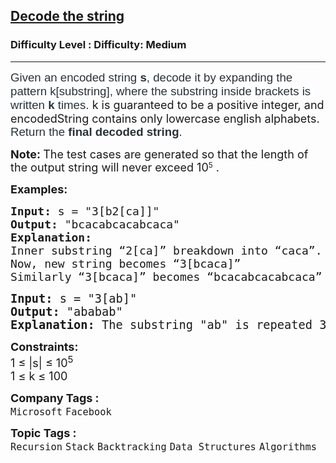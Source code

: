 <h2><a href="https://www.geeksforgeeks.org/problems/decode-the-string2444/1">Decode the string</a></h2><h3>Difficulty Level : Difficulty: Medium</h3><hr><div class="problems_problem_content__Xm_eO"><p><span id="docs-internal-guid-1272e61d-7fff-3c2c-fd6b-2552f29492b3"><span style="font-size: 14pt; font-family: Nunito, sans-serif; color: #273239; background-color: #ffffff; font-variant-numeric: normal; font-variant-east-asian: normal; font-variant-alternates: normal; font-variant-position: normal; font-variant-emoji: normal; vertical-align: baseline; white-space-collapse: preserve;">Given an encoded string </span><span style="font-size: 14pt; font-family: Nunito, sans-serif; color: #273239; background-color: #ffffff; font-weight: bold; font-variant-numeric: normal; font-variant-east-asian: normal; font-variant-alternates: normal; font-variant-position: normal; font-variant-emoji: normal; vertical-align: baseline; white-space-collapse: preserve;">s</span><span style="font-size: 14pt; font-family: Nunito, sans-serif; color: #273239; background-color: #ffffff; font-variant-numeric: normal; font-variant-east-asian: normal; font-variant-alternates: normal; font-variant-position: normal; font-variant-emoji: normal; vertical-align: baseline; white-space-collapse: preserve;">, decode it by expanding the pattern k[substring], where the substring inside brackets is written <strong>k</strong> times. </span></span><span style="font-family: -apple-system, BlinkMacSystemFont, 'Segoe UI', Roboto, Oxygen, Ubuntu, Cantarell, 'Open Sans', 'Helvetica Neue', sans-serif; font-size: 18px;">k</span><span style="font-size: 18px; font-family: -apple-system, BlinkMacSystemFont, 'Segoe UI', Roboto, Oxygen, Ubuntu, Cantarell, 'Open Sans', 'Helvetica Neue', sans-serif;"> is guaranteed to be a positive integer, and encodedString contains only lowercase english alphabets. </span><span id="docs-internal-guid-1272e61d-7fff-3c2c-fd6b-2552f29492b3"><span style="font-size: 14pt; font-family: Nunito, sans-serif; color: #273239; background-color: #ffffff; font-variant-numeric: normal; font-variant-east-asian: normal; font-variant-alternates: normal; font-variant-position: normal; font-variant-emoji: normal; vertical-align: baseline; white-space-collapse: preserve;">Return the <strong>final decoded string</strong>.</span></span></p>
<p><span style="font-size: 18px;"><strong>Note:&nbsp;</strong></span><span style="font-size: 18px;">The test cases are generated so that the length of the output string will never exceed&nbsp;</span><span style="font-size: 18px;">10</span><sup>5</sup><span style="font-size: 18px;">&nbsp;.</span></p>
<p><strong><span style="font-size: 18px;">Examples:</span></strong></p>
<pre><span style="font-size: 18px;"><strong>Input:</strong> s = "3[b2[ca]]"
<strong>Output:</strong> "bcacabcacabcaca"
<strong>Explanation:<br></strong>Inner substring “2[ca]” breakdown into “caca”.<br>Now, new string becomes “3[bcaca]”
Similarly “3[bcaca]” becomes “bcacabcacabcaca” which is final result.<br></span></pre>
<pre><span style="font-size: 14pt;"><strong>Input:</strong> s = "3[ab]"
<strong>Output:</strong> "ababab"
<strong>Explanation:</strong> The substring "ab" is repeated 3 times giving "ababab".</span></pre>
<p><span style="font-size: 18px;"><strong>Constraints:</strong><br>1 ≤ |s| ≤ 10<sup>5</sup>&nbsp;<br>1&nbsp;</span><span style="font-size: 18px; font-family: -apple-system, BlinkMacSystemFont, 'Segoe UI', Roboto, Oxygen, Ubuntu, Cantarell, 'Open Sans', 'Helvetica Neue', sans-serif;">≤</span><span style="font-size: 18px;">&nbsp;k </span><span style="font-family: -apple-system, BlinkMacSystemFont, 'Segoe UI', Roboto, Oxygen, Ubuntu, Cantarell, 'Open Sans', 'Helvetica Neue', sans-serif; font-size: 18px;">≤</span><span style="font-family: -apple-system, BlinkMacSystemFont, 'Segoe UI', Roboto, Oxygen, Ubuntu, Cantarell, 'Open Sans', 'Helvetica Neue', sans-serif; font-size: 18px;"> </span><span style="font-family: -apple-system, BlinkMacSystemFont, 'Segoe UI', Roboto, Oxygen, Ubuntu, Cantarell, 'Open Sans', 'Helvetica Neue', sans-serif; font-size: 18px;">100</span></p></div><p><span style=font-size:18px><strong>Company Tags : </strong><br><code>Microsoft</code>&nbsp;<code>Facebook</code>&nbsp;<br><p><span style=font-size:18px><strong>Topic Tags : </strong><br><code>Recursion</code>&nbsp;<code>Stack</code>&nbsp;<code>Backtracking</code>&nbsp;<code>Data Structures</code>&nbsp;<code>Algorithms</code>&nbsp;